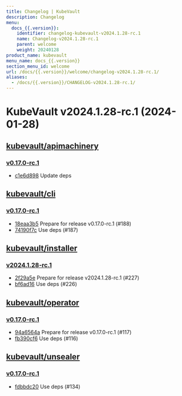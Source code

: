 ```yaml
---
title: Changelog | KubeVault
description: Changelog
menu:
  docs_{{.version}}:
    identifier: changelog-kubevault-v2024.1.28-rc.1
    name: Changelog-v2024.1.28-rc.1
    parent: welcome
    weight: 20240128
product_name: kubevault
menu_name: docs_{{.version}}
section_menu_id: welcome
url: /docs/{{.version}}/welcome/changelog-v2024.1.28-rc.1/
aliases:
  - /docs/{{.version}}/CHANGELOG-v2024.1.28-rc.1/
---
```


# KubeVault v2024.1.28-rc.1 (2024-01-28)


## [kubevault/apimachinery](https://github.com/kubevault/apimachinery)

### [v0.17.0-rc.1](https://github.com/kubevault/apimachinery/releases/tag/v0.17.0-rc.1)

- [c1e6d898](https://github.com/kubevault/apimachinery/commit/c1e6d898) Update deps



## [kubevault/cli](https://github.com/kubevault/cli)

### [v0.17.0-rc.1](https://github.com/kubevault/cli/releases/tag/v0.17.0-rc.1)

- [18eaa3b5](https://github.com/kubevault/cli/commit/18eaa3b5) Prepare for release v0.17.0-rc.1 (#188)
- [74190f7c](https://github.com/kubevault/cli/commit/74190f7c) Use deps (#187)



## [kubevault/installer](https://github.com/kubevault/installer)

### [v2024.1.28-rc.1](https://github.com/kubevault/installer/releases/tag/v2024.1.28-rc.1)

- [2f29a5e](https://github.com/kubevault/installer/commit/2f29a5e) Prepare for release v2024.1.28-rc.1 (#227)
- [bf6ad16](https://github.com/kubevault/installer/commit/bf6ad16) Use deps (#226)



## [kubevault/operator](https://github.com/kubevault/operator)

### [v0.17.0-rc.1](https://github.com/kubevault/operator/releases/tag/v0.17.0-rc.1)

- [94a6564a](https://github.com/kubevault/operator/commit/94a6564a) Prepare for release v0.17.0-rc.1 (#117)
- [fb390cf6](https://github.com/kubevault/operator/commit/fb390cf6) Use deps (#116)



## [kubevault/unsealer](https://github.com/kubevault/unsealer)

### [v0.17.0-rc.1](https://github.com/kubevault/unsealer/releases/tag/v0.17.0-rc.1)

- [fdbbdc20](https://github.com/kubevault/unsealer/commit/fdbbdc20) Use deps (#134)




